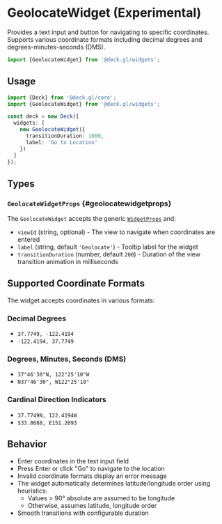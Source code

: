 # GeolocateWidget (Experimental)

Provides a text input and button for navigating to specific coordinates. Supports various coordinate formats including decimal degrees and degrees-minutes-seconds (DMS).

```ts
import {GeolocateWidget} from '@deck.gl/widgets';
```

## Usage

```ts
import {Deck} from '@deck.gl/core';
import {GeolocateWidget} from '@deck.gl/widgets';

const deck = new Deck({
  widgets: [
    new GeolocateWidget({
      transitionDuration: 1000,
      label: 'Go to Location'
    })
  ]
});
```

## Types

### `GeolocateWidgetProps` {#geolocatewidgetprops}

The `GeolocateWidget` accepts the generic [`WidgetProps`](../core/widget.md#props) and:

- `viewId` (string, optional) - The view to navigate when coordinates are entered
- `label` (string, default `'Geolocate'`) - Tooltip label for the widget
- `transitionDuration` (number, default `200`) - Duration of the view transition animation in milliseconds

## Supported Coordinate Formats

The widget accepts coordinates in various formats:

### Decimal Degrees
- `37.7749, -122.4194`
- `-122.4194, 37.7749`

### Degrees, Minutes, Seconds (DMS)
- `37°46'30"N, 122°25'10"W`
- `N37°46'30", W122°25'10"`

### Cardinal Direction Indicators
- `37.7749N, 122.4194W`
- `S33.8688, E151.2093`

## Behavior

- Enter coordinates in the text input field
- Press Enter or click "Go" to navigate to the location
- Invalid coordinate formats display an error message
- The widget automatically determines latitude/longitude order using heuristics:
  - Values > 90° absolute are assumed to be longitude
  - Otherwise, assumes latitude, longitude order
- Smooth transitions with configurable duration